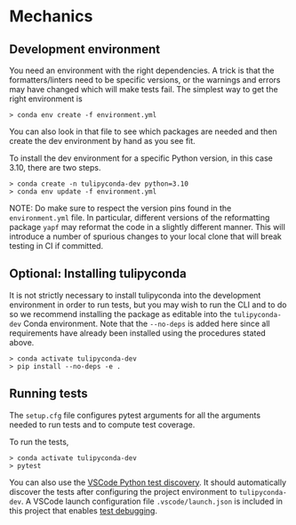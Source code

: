# Mechanics

## Development environment

You need an environment with the right dependencies. A trick is
that the formatters/linters need to be specific versions, or the
warnings and errors may have changed which will make tests fail.
The simplest way to get the right environment is

```
> conda env create -f environment.yml
```

You can also look in that file to see which packages are needed and
then create the dev environment by hand as you see fit.

To install the dev environment for a specific Python version,
in this case 3.10, there are two steps.

```
> conda create -n tulipyconda-dev python=3.10
> conda env update -f environment.yml
```

NOTE: Do make sure to respect the version pins found in the
`environment.yml` file. In particular, different versions of
the reformatting package `yapf` may reformat the code in a
slightly different manner. This will introduce a number of
spurious changes to your local clone that will break testing
in CI if committed.

## Optional: Installing tulipyconda

It is not strictly necessary to install tulipyconda into
the development environment in order to run tests, but you
may wish to run the CLI and to do so we recommend installing
the package as editable into the `tulipyconda-dev` Conda
environment. Note that the `--no-deps` is added here since all
requirements have already been installed using the procedures
stated above.

```
> conda activate tulipyconda-dev
> pip install --no-deps -e .
```

## Running tests

The `setup.cfg` file configures pytest arguments for all the
arguments needed to run tests and to compute test coverage.

To run the tests,

```
> conda activate tulipyconda-dev
> pytest
```

You can also use the [VSCode Python test discovery](https://code.visualstudio.com/docs/python/testing#_test-discovery). It should automatically discover
the tests after configuring the project environment to `tulipyconda-dev`.
A VSCode launch configuration file `.vscode/launch.json` is included in this project
that enables [test debugging](https://code.visualstudio.com/docs/python/testing#_debug-tests).
